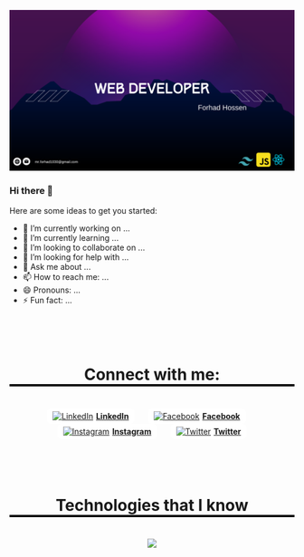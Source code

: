 [![Less Than Jake — Scott Farcas Takes It On The Chin](https://raw.githubusercontent.com/forhadhossen1/forhadhossen1/main/github%20banner.png)]([profile.php?id=100085288886971](https://www.facebook.com/profile.php?id=100085288886971))



### Hi there 👋

Here are some ideas to get you started:

- 🔭 I’m currently working on ...
- 🌱 I’m currently learning ...
- 👯 I’m looking to collaborate on ...
- 🤔 I’m looking for help with ...
- 💬 Ask me about ...
- 📫 How to reach me: ...
- 😄 Pronouns: ...
- ⚡ Fun fact: ...



<h1 style="text-align: center; border-bottom: 4px solid black;margin-top: 100px">Connect with me:</h1>

<div style="text-align: center; padding-top: 20px;" >
  <a href="https://www.linkedin.com/in/forhadhossen/" target="_blank" style="display: inline-block; background-color: white; padding: 5px 10px; margin-right: 20px; border-radius: 7px;">
    <img src="https://raw.githubusercontent.com/rahuldkjain/github-profile-readme-generator/master/src/images/icons/Social/linked-in-alt.svg" alt="LinkedIn" height="30" width="40" style="margin-right: 5px;" /><b>LinkedIn</b>
  </a>
  <a href="https://www.facebook.com/profile.php?id=100085288886971" target="_blank" style="display: inline-block; background-color: white; padding: 5px 10px; margin-right: 20px; border-radius: 7px;">
    <img src="https://raw.githubusercontent.com/rahuldkjain/github-profile-readme-generator/master/src/images/icons/Social/facebook.svg" alt="Facebook" height="30" width="40" style="margin-right: 5px;" /><b>Facebook</b>
  </a>
  <a href="https://www.instagram.com/your_instagram_username/" target="_blank" style="display: inline-block; background-color: white; padding: 5px 10px; margin-right: 20px; border-radius: 7px;">
    <img src="https://raw.githubusercontent.com/rahuldkjain/github-profile-readme-generator/master/src/images/icons/Social/instagram.svg" alt="Instagram" height="30" width="40" style="margin-right: 5px;" /><b>Instagram</b>
  </a>
  <a href="https://twitter.com/your_twitter_username/" target="_blank" style="display: inline-block; background-color: white; padding: 5px 10px; border-radius: 7px;">
    <img src="https://raw.githubusercontent.com/rahuldkjain/github-profile-readme-generator/master/src/images/icons/Social/twitter.svg" alt="Twitter" height="30" width="40" style="margin-right: 5px;" /><b>Twitter</b>
  </a>
</div>



<h1 style="text-align: center; border-bottom: 4px solid black; margin-top: 100px">Technologies that I know</h1>

<p style="text-align: center; padding-top: 20px;">
  <a href="https://skillicons.dev">
    <img src="https://skillicons.dev/icons?i=html,css,javascript,bootstrap,tailwind,react,git,firebase,nodejs,express,mongodb," />
  </a>
</p>

